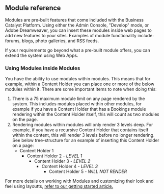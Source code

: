 ## Module reference

Modules are pre-built features that come included with the Business Catalyst Platform. Using either the Admin Console, "Develop" mode, or Adobe Dreamweaver, you can insert these modules inside web pages to add new features to your sites. Examples of module functionality include: forums, blogs, photo galleries, and RSS feeds. 

If your requirements go beyond what a pre-built module offers, you can extend the system using Web Apps.

### Using Modules inside Modules

You have the ability to use modules within modules. This means that for example, within a Content Holder you can place one or more of the below modules within it. There are some important items to note when doing this:

1. There is a 75 maximum module limit on any page rendered by the system. This includes modules placed within other modules, for example if you have a Content Holder that has a Bookings module rendering within the Content Holder itself, this will count as two modules on the page.
2. Rendering modules within modules will only render 3 levels deep. For example, if you have a recursive Content Holder that contains itself within the content,  this will render 3 levels before no longer rendering. See below tree-structure for an example of inserting this Content Holder on a page: 
	* Content Holder 1
		* Content Holder 2 *- LEVEL 1*
			* Content Holder 3 *- LEVEL 2*
				* Content Holder 4 *- LEVEL 3*
					* Content Holder 5 *- WILL NOT RENDER*  

For more details on working with Modules and customizing their look and feel using layoutts, [refer to our getting started article.](http://docs.businesscatalyst.com/content/developer-guides/getting-started/Business-Catalyst-for-developers.html)
